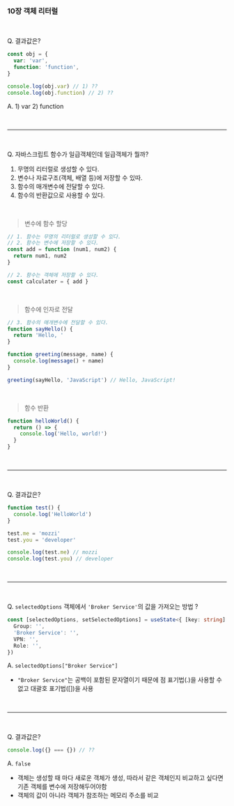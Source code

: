 ### 10장 객체 리터럴

<br>

Q. 결과값은?

```js
const obj = {
  var: 'var',
  function: 'function',
}

console.log(obj.var) // 1) ??
console.log(obj.function) // 2) ??
```

A. 1) var 2) function

<br>

---

<br>

Q. 자바스크립트 함수가 일급객체인데 일급객체가 뭘까?

1. 무명의 리터럴로 생성할 수 있다.
2. 변수나 자료구조(객체, 배열 등)에 저장할 수 있따.
3. 함수의 매개변수에 전달할 수 있다.
4. 함수의 반환값으로 사용할 수 있다.

<br>

> 변수에 함수 할당

```js
// 1. 함수는 무명의 리터럴로 생성할 수 있다.
// 2. 함수는 변수에 저장할 수 있다.
const add = function (num1, num2) {
  return num1, num2
}

// 2. 함수는 객체에 저장할 수 있다.
const calculater = { add }
```

<br>

> 함수에 인자로 전달

```js
// 3. 함수의 매개변수에 전달할 수 있다.
function sayHello() {
  return 'Hello, '
}

function greeting(message, name) {
  console.log(message() + name)
}

greeting(sayHello, 'JavaScript') // Hello, JavaScript!
```

<br>

> 함수 반환

```js
function helloWorld() {
  return () => {
    console.log('Hello, world!')
  }
}
```

<br>

---

<br>

Q. 결과값은?

```js
function test() {
  console.log('HelloWorld')
}

test.me = 'mozzi'
test.you = 'developer'

console.log(test.me) // mozzi
console.log(test.you) // developer
```

<br>

---

<br>

Q. `selectedOptions` 객체에서 `'Broker Service'`의 값을 가져오는 방법 ?

```ts
const [selectedOptions, setSelectedOptions] = useState<{ [key: string]: string }>({
  Group: '',
  'Broker Service': '',
  VPN: '',
  Role: '',
})
```

A. `selectedOptions["Broker Service"]`

- `"Broker Service"`는 공백이 포함된 문자열이기 때문에 점 표기법(.)을 사용할 수 없고 대괄호 표기법([])을 사용

<br>

---

<br>

Q. 결과값은?

```js
console.log({} === {}) // ??
```

A. `false`

- 객체는 생성할 때 마다 새로운 객체가 생성, 따라서 같은 객체인지 비교하고 싶다면 기존 객체를 변수에 저장해두어야함
- 객체의 값이 아니라 객체가 참조하는 메모리 주소를 비교
